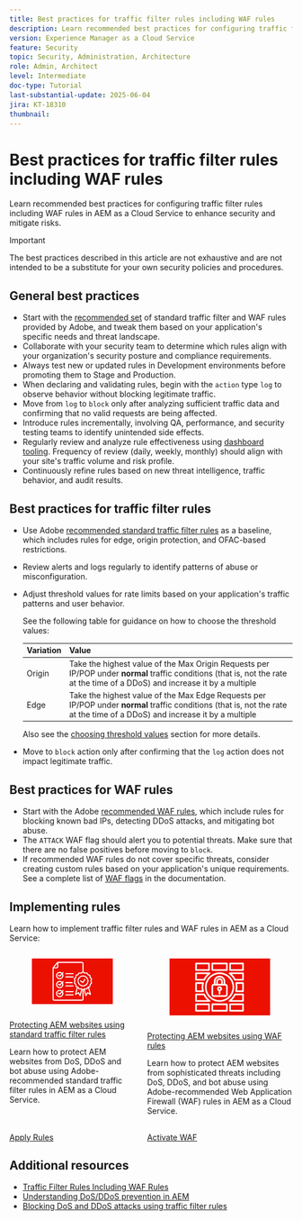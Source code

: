 ```yaml
---
title: Best practices for traffic filter rules including WAF rules
description: Learn recommended best practices for configuring traffic filter rules including WAF rules in AEM as a Cloud Service to enhance security and mitigate risks.
version: Experience Manager as a Cloud Service
feature: Security
topic: Security, Administration, Architecture
role: Admin, Architect
level: Intermediate
doc-type: Tutorial
last-substantial-update: 2025-06-04
jira: KT-18310
thumbnail: 
---
```

# Best practices for traffic filter rules including WAF rules

Learn recommended best practices for configuring traffic filter rules including WAF rules in AEM as a Cloud Service to enhance security and mitigate risks.

>[!IMPORTANT]
>
>The best practices described in this article are not exhaustive and are not intended to be a substitute for your own security policies and procedures.

## General best practices

- Start with the [recommended set](./overview.md#adobe-recommended-rules) of standard traffic filter and WAF rules provided by Adobe, and tweak them based on your application's specific needs and threat landscape.
- Collaborate with your security team to determine which rules align with your organization's security posture and compliance requirements.
- Always test new or updated rules in Development environments before promoting them to Stage and Production.
- When declaring and validating rules, begin with the `action` type `log` to observe behavior without blocking legitimate traffic.
- Move from `log` to `block` only after analyzing sufficient traffic data and confirming that no valid requests are being affected.
- Introduce rules incrementally, involving QA, performance, and security testing teams to identify unintended side effects.
- Regularly review and analyze rule effectiveness using [dashboard tooling](https://github.com/adobe/AEMCS-CDN-Log-Analysis-Tooling). Frequency of review (daily, weekly, monthly) should align with your site's traffic volume and risk profile.
- Continuously refine rules based on new threat intelligence, traffic behavior, and audit results.

## Best practices for traffic filter rules

- Use Adobe [recommended standard traffic filter rules](https://experienceleague.adobe.com/en/docs/experience-manager-cloud-service/content/security/traffic-filter-rules-including-waf#recommended-starter-rules) as a baseline, which includes rules for edge, origin protection, and OFAC-based restrictions.
- Review alerts and logs regularly to identify patterns of abuse or misconfiguration.
- Adjust threshold values for rate limits based on your application's traffic patterns and user behavior.

    See the following table for guidance on how to choose the threshold values:

    | Variation  | Value     |
    | :--------- | :------- |
    | Origin    | Take the highest value of the Max Origin Requests per IP/POP under **normal** traffic conditions (that is, not the rate at the time of a DDoS) and increase it by a multiple |
    | Edge    | Take the highest value of the Max Edge Requests per IP/POP under **normal** traffic conditions (that is, not the rate at the time of a DDoS) and increase it by a multiple |

    Also see the [choosing threshold values](../blocking-dos-attack-using-traffic-filter-rules.md#choosing-threshold-values) section for more details.

- Move to `block` action only after confirming that the `log` action does not impact legitimate traffic.

## Best practices for WAF rules

- Start with the Adobe [recommended WAF rules](https://experienceleague.adobe.com/en/docs/experience-manager-cloud-service/content/security/traffic-filter-rules-including-waf#recommended-nonwaf-starter-rules), which include rules for blocking known bad IPs, detecting DDoS attacks, and mitigating bot abuse.
- The `ATTACK` WAF flag should alert you to potential threats. Make sure that there are no false positives before moving to `block`.
- If recommended WAF rules do not cover specific threats, consider creating custom rules based on your application's unique requirements. See a complete list of [WAF flags](https://experienceleague.adobe.com/en/docs/experience-manager-cloud-service/content/security/traffic-filter-rules-including-waf#waf-flags-list) in the documentation.

## Implementing rules

Learn how to implement traffic filter rules and WAF rules in AEM as a Cloud Service:

<!-- CARDS
{target = _self}

* ./use-cases/using-traffic-filter-rules.md
  {title = Protecting AEM websites using standard traffic filter rules}
  {description = Learn how to protect AEM websites from DoS, DDoS and bot abuse using Adobe-recommended standard traffic filter rules in AEM as a Cloud Service.}
  {image = ./assets/use-cases/using-traffic-filter-rules.png}
  {cta = Apply Rules}

* ./use-cases/using-waf-rules.md
  {title = Protecting AEM websites using WAF traffic filter rules}
  {description = Learn how to protect AEM websites from sophisticated threats including DoS, DDoS, and bot abuse using Adobe-recommended Web Application Firewall (WAF) traffic filter rules in AEM as a Cloud Service.}
  {image = ./assets/use-cases/using-waf-rules.png}
  {cta = Activate WAF}
-->
<!-- START CARDS HTML - DO NOT MODIFY BY HAND -->
<div class="columns">
    <div class="column is-half-tablet is-half-desktop is-one-third-widescreen" aria-label="Protecting AEM websites using standard traffic filter rules">
        <div class="card" style="height: 100%; display: flex; flex-direction: column; height: 100%;">
            <div class="card-image">
                <figure class="image x-is-16by9">
                    <a href="./use-cases/using-traffic-filter-rules.md" title="Protecting AEM websites using standard traffic filter rules" target="_self" rel="referrer">
                        <img class="is-bordered-r-small" src="./assets/use-cases/using-traffic-filter-rules.png" alt="Protecting AEM websites using standard traffic filter rules"
                             style="width: 100%; aspect-ratio: 16 / 9; object-fit: cover; overflow: hidden; display: block; margin: auto;">
                    </a>
                </figure>
            </div>
            <div class="card-content is-padded-small" style="display: flex; flex-direction: column; flex-grow: 1; justify-content: space-between;">
                <div class="top-card-content">
                    <p class="headline is-size-6 has-text-weight-bold">
                        <a href="./use-cases/using-traffic-filter-rules.md" target="_self" rel="referrer" title="Protecting AEM websites using standard traffic filter rules">Protecting AEM websites using standard traffic filter rules</a>
                    </p>
                    <p class="is-size-6">Learn how to protect AEM websites from DoS, DDoS and bot abuse using Adobe-recommended standard traffic filter rules in AEM as a Cloud Service.</p>
                </div>
                <a href="./use-cases/using-traffic-filter-rules.md" target="_self" rel="referrer" class="spectrum-Button spectrum-Button--outline spectrum-Button--primary spectrum-Button--sizeM" style="align-self: flex-start; margin-top: 1rem;">
                    <span class="spectrum-Button-label has-no-wrap has-text-weight-bold">Apply Rules</span>
                </a>
            </div>
        </div>
    </div>
    <div class="column is-half-tablet is-half-desktop is-one-third-widescreen" aria-label="Protecting AEM websites using WAF rules">
        <div class="card" style="height: 100%; display: flex; flex-direction: column; height: 100%;">
            <div class="card-image">
                <figure class="image x-is-16by9">
                    <a href="./use-cases/using-waf-rules.md" title="Protecting AEM websites using WAF rules" target="_self" rel="referrer">
                        <img class="is-bordered-r-small" src="./assets/use-cases/using-waf-rules.png" alt="Protecting AEM websites using WAF rules"
                             style="width: 100%; aspect-ratio: 16 / 9; object-fit: cover; overflow: hidden; display: block; margin: auto;">
                    </a>
                </figure>
            </div>
            <div class="card-content is-padded-small" style="display: flex; flex-direction: column; flex-grow: 1; justify-content: space-between;">
                <div class="top-card-content">
                    <p class="headline is-size-6 has-text-weight-bold">
                        <a href="./use-cases/using-waf-rules.md" target="_self" rel="referrer" title="Protecting AEM websites using WAF rules">Protecting AEM websites using WAF rules</a>
                    </p>
                    <p class="is-size-6">Learn how to protect AEM websites from sophisticated threats including DoS, DDoS, and bot abuse using Adobe-recommended Web Application Firewall (WAF) rules in AEM as a Cloud Service.</p>
                </div>
                <a href="./use-cases/using-waf-rules.md" target="_self" rel="referrer" class="spectrum-Button spectrum-Button--outline spectrum-Button--primary spectrum-Button--sizeM" style="align-self: flex-start; margin-top: 1rem;">
                    <span class="spectrum-Button-label has-no-wrap has-text-weight-bold">Activate WAF</span>
                </a>
            </div>
        </div>
    </div>
</div>
<!-- END CARDS HTML - DO NOT MODIFY BY HAND -->

## Additional resources

- [Traffic Filter Rules Including WAF Rules](https://experienceleague.adobe.com/en/docs/experience-manager-cloud-service/content/security/traffic-filter-rules-including-waf)
- [Understanding DoS/DDoS prevention in AEM](https://experienceleague.adobe.com/en/docs/experience-manager-learn/foundation/security/understanding-dos-and-prevention-approaches)
- [Blocking DoS and DDoS attacks using traffic filter rules](https://experienceleague.adobe.com/en/docs/experience-manager-learn/cloud-service/security/blocking-dos-attack-using-traffic-filter-rules)

